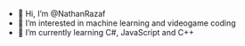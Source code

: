 - 👋 Hi, I’m @NathanRazaf
- 👀 I’m interested in machine learning and videogame coding
- 🌱 I’m currently learning C#, JavaScript and C++

<!---
NathanRazaf/NathanRazaf is a ✨ special ✨ repository because its `README.md` (this file) appears on your GitHub profile.
You can click the Preview link to take a look at your changes.
--->

